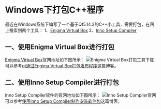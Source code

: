 # Windows下打包C++程序
最近在Windows系统下编写了一个基于Qt5.14.2的C++小工具，需要打包，在网上搜索到两个工具：
1、[Enigma Virtual Box](https://enigmaprotector.com/en/downloads.html)
2、[Inno Setup Compiler](https://jrsoftware.org/isinfo.php)

## 一、使用Enigma Virtual Box进行打包
[Enigma Virtual Box](https://enigmaprotector.com/en/downloads.html)官网地址如下图所示：
![Enigma Virtual Box打包工具下载](https://img-blog.csdnimg.cn/2021042119584113.png?x-oss-process=image/watermark,type_ZmFuZ3poZW5naGVpdGk,shadow_10,text_aHR0cHM6Ly9ibG9nLmNzZG4ubmV0L2NjZjE5ODgxMDMw,size_16,color_FFFFFF,t_70)
可以参考[qt通过Engima Virtual Box打包发布程序](https://jingyan.baidu.com/article/359911f596f0bd57fe030607.html)这篇博客。


## 二、使用Inno Setup Compiler进行打包

Inno Setup Compiler软件的官网地址如下图所示：
![Inno Setup Compiler官网](https://img-blog.csdnimg.cn/20210421195530816.png?x-oss-process=image/watermark,type_ZmFuZ3poZW5naGVpdGk,shadow_10,text_aHR0cHM6Ly9ibG9nLmNzZG4ubmV0L2NjZjE5ODgxMDMw,size_16,color_FFFFFF,t_70)
可以参考[使用Inno Setup Compiler制作安装软件包](https://www.cnblogs.com/happyamyhope/p/7486039.html)这篇博客。
